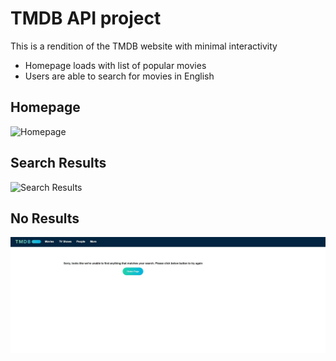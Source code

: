 # TMDB API project

This is a rendition of the TMDB website with minimal interactivity

- Homepage loads with list of popular movies
- Users are able to search for movies in English

## Homepage

![Homepage](/assets/images/homepage.gif)

## Search Results

![Search Results](/assets/images/second_page.gif)

## No Results

![No Results](/assets/images/error_screenshot.png)
